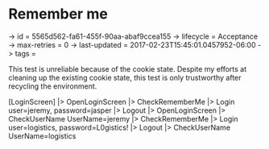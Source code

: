 # Remember me

-> id = 5565d562-fa61-455f-90aa-abaf9ccea155
-> lifecycle = Acceptance
-> max-retries = 0
-> last-updated = 2017-02-23T15:45:01.0457952-06:00
-> tags = 


This test is unreliable because of the cookie state.  Despite my efforts at cleaning up the existing cookie state, this test is only trustworthy after recycling the environment.


[LoginScreen]
|> OpenLoginScreen
|> CheckRememberMe
|> Login user=jeremy, password=jasper
|> Logout
|> OpenLoginScreen
|> CheckUserName UserName=jeremy
|> CheckRememberMe
|> Login user=logistics, password=L0gistics!
|> Logout
|> CheckUserName UserName=logistics
~~~

